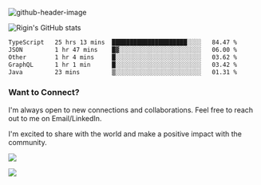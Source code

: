 
![github-header-image](https://github.com/riginoommen/riginoommen/assets/3840244/889cae65-df55-4cda-86cc-bf21bf1f2e96)

![Rigin's GitHub stats](https://github-readme-stats.vercel.app/api?username=riginoommen\&show_icons=true\&show=reviews,discussions_started,discussions_answered,prs_merged,prs_merged_percentage)


<!--START_SECTION:waka-->

```txt
TypeScript   25 hrs 13 mins  █████████████████████░░░░   84.47 %
JSON         1 hr 47 mins    █▓░░░░░░░░░░░░░░░░░░░░░░░   06.00 %
Other        1 hr 4 mins     █░░░░░░░░░░░░░░░░░░░░░░░░   03.62 %
GraphQL      1 hr 1 min      █░░░░░░░░░░░░░░░░░░░░░░░░   03.42 %
Java         23 mins         ▒░░░░░░░░░░░░░░░░░░░░░░░░   01.31 %
```

<!--END_SECTION:waka-->

### Want to Connect?

I'm always open to new connections and collaborations. Feel free to reach out to me on Email/LinkedIn.

I'm excited to share with the world and make a positive impact with the community.

![](https://komarev.com/ghpvc/?username=riginoommen)

![](https://hit.yhype.me/github/profile?user_id=3840244)

